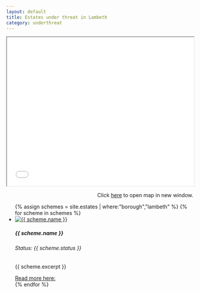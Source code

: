 ```yaml
---
layout: default
title: Estates under threat in Lambeth 
category: underthreat
---
```

<div class="col">
<iframe src="{{ site.baseurl }}/underthreat/lambethmap.html" width="100%" height="400px"></iframe>
<p align="right">Click <a href="{{ site.baseurl }}/underthreat/lambethmap.html">here</a> to open map in new window.</p>
</div>


<div class="col">
              <ul class="row list-unstyled justify-content-center">
{% assign schemes = site.estates | where:"borough","lambeth" %}
  {% for scheme in schemes %}
                <li class="col-5" data-aos="fade-up">
                  <div class="card card-sm">
                    <a href="{{ scheme.url }}">
                      <img class="card-img-top" src="{{ scheme.images.first.image_path }}" alt="{{ scheme.name }}">
                    </a>
		    <div class="card-body">
                      <h5 class="card-title">{{ scheme.name }}</h5>
		      <h6 class="card-subtitle mb-2 text-muted">Status: {{ scheme.status }}</h6>
		      <p class="card-text">{{ scheme.excerpt }}</p>
                      <a target="_blank" href="{{ scheme.url }}" data-toggle="tooltip" data-placement="top" title="Open in new tab">Read more here: <i class="icon-popup"></i></a>
                  </div>
                  </div>
                </li>
{% endfor %}
              </ul>
</div>
